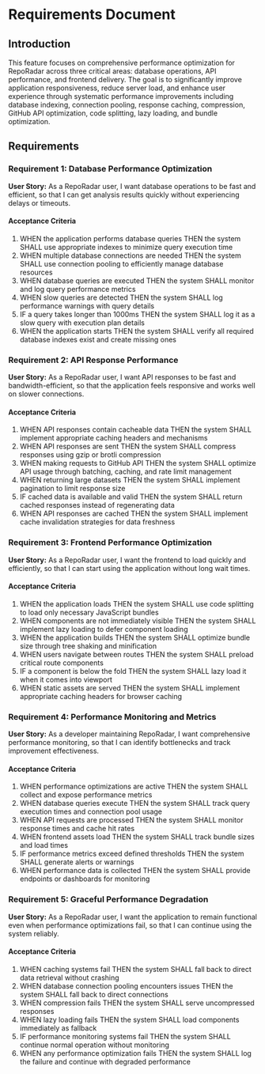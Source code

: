 # Requirements Document

## Introduction

This feature focuses on comprehensive performance optimization for RepoRadar across three critical areas: database operations, API performance, and frontend delivery. The goal is to significantly improve application responsiveness, reduce server load, and enhance user experience through systematic performance improvements including database indexing, connection pooling, response caching, compression, GitHub API optimization, code splitting, lazy loading, and bundle optimization.

## Requirements

### Requirement 1: Database Performance Optimization

**User Story:** As a RepoRadar user, I want database operations to be fast and efficient, so that I can get analysis results quickly without experiencing delays or timeouts.

#### Acceptance Criteria

1. WHEN the application performs database queries THEN the system SHALL use appropriate indexes to minimize query execution time
2. WHEN multiple database connections are needed THEN the system SHALL use connection pooling to efficiently manage database resources
3. WHEN database queries are executed THEN the system SHALL monitor and log query performance metrics
4. WHEN slow queries are detected THEN the system SHALL log performance warnings with query details
5. IF a query takes longer than 1000ms THEN the system SHALL log it as a slow query with execution plan details
6. WHEN the application starts THEN the system SHALL verify all required database indexes exist and create missing ones

### Requirement 2: API Response Performance

**User Story:** As a RepoRadar user, I want API responses to be fast and bandwidth-efficient, so that the application feels responsive and works well on slower connections.

#### Acceptance Criteria

1. WHEN API responses contain cacheable data THEN the system SHALL implement appropriate caching headers and mechanisms
2. WHEN API responses are sent THEN the system SHALL compress responses using gzip or brotli compression
3. WHEN making requests to GitHub API THEN the system SHALL optimize API usage through batching, caching, and rate limit management
4. WHEN returning large datasets THEN the system SHALL implement pagination to limit response size
5. IF cached data is available and valid THEN the system SHALL return cached responses instead of regenerating data
6. WHEN API responses are cached THEN the system SHALL implement cache invalidation strategies for data freshness

### Requirement 3: Frontend Performance Optimization

**User Story:** As a RepoRadar user, I want the frontend to load quickly and efficiently, so that I can start using the application without long wait times.

#### Acceptance Criteria

1. WHEN the application loads THEN the system SHALL use code splitting to load only necessary JavaScript bundles
2. WHEN components are not immediately visible THEN the system SHALL implement lazy loading to defer component loading
3. WHEN the application builds THEN the system SHALL optimize bundle size through tree shaking and minification
4. WHEN users navigate between routes THEN the system SHALL preload critical route components
5. IF a component is below the fold THEN the system SHALL lazy load it when it comes into viewport
6. WHEN static assets are served THEN the system SHALL implement appropriate caching headers for browser caching

### Requirement 4: Performance Monitoring and Metrics

**User Story:** As a developer maintaining RepoRadar, I want comprehensive performance monitoring, so that I can identify bottlenecks and track improvement effectiveness.

#### Acceptance Criteria

1. WHEN performance optimizations are active THEN the system SHALL collect and expose performance metrics
2. WHEN database queries execute THEN the system SHALL track query execution times and connection pool usage
3. WHEN API requests are processed THEN the system SHALL monitor response times and cache hit rates
4. WHEN frontend assets load THEN the system SHALL track bundle sizes and load times
5. IF performance metrics exceed defined thresholds THEN the system SHALL generate alerts or warnings
6. WHEN performance data is collected THEN the system SHALL provide endpoints or dashboards for monitoring

### Requirement 5: Graceful Performance Degradation

**User Story:** As a RepoRadar user, I want the application to remain functional even when performance optimizations fail, so that I can continue using the system reliably.

#### Acceptance Criteria

1. WHEN caching systems fail THEN the system SHALL fall back to direct data retrieval without crashing
2. WHEN database connection pooling encounters issues THEN the system SHALL fall back to direct connections
3. WHEN compression fails THEN the system SHALL serve uncompressed responses
4. WHEN lazy loading fails THEN the system SHALL load components immediately as fallback
5. IF performance monitoring systems fail THEN the system SHALL continue normal operation without monitoring
6. WHEN any performance optimization fails THEN the system SHALL log the failure and continue with degraded performance